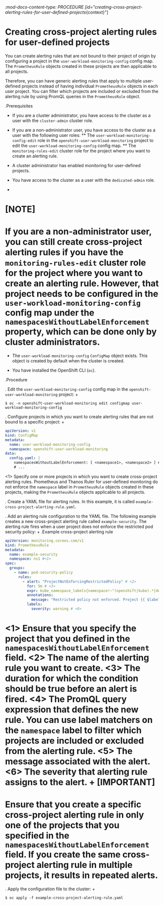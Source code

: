 :_mod-docs-content-type: PROCEDURE
[id="creating-cross-project-alerting-rules-for-user-defined-projects_{context}"]
# Creating cross-project alerting rules for user-defined projects

You can create alerting rules that are not bound to their project of origin by configuring a project in the `user-workload-monitoring-config` config map. The `PrometheusRule` objects created in these projects are then applicable to all projects.

Therefore, you can have generic alerting rules that apply to multiple user-defined projects instead of having individual `PrometheusRule` objects in each user project. You can filter which projects are included or excluded from the alerting rule by using PromQL queries in the `PrometheusRule` object.

.Prerequisites


* If you are a cluster administrator, you have access to the cluster as a user with the `cluster-admin` cluster role.
* If you are a non-administrator user, you have access to the cluster as a user with the following user roles:
** The `user-workload-monitoring-config-edit` role in the `openshift-user-workload-monitoring` project to edit the `user-workload-monitoring-config` config map.
** The `monitoring-rules-edit` cluster role for the project where you want to create an alerting rule.
* A cluster administrator has enabled monitoring for user-defined projects.


* You have access to the cluster as a user with the `dedicated-admin` role.
+
[NOTE]
====
If you are a non-administrator user, you can still create cross-project alerting rules if you have the `monitoring-rules-edit` cluster role for the project where you want to create an alerting rule. However, that project needs to be configured in the `user-workload-monitoring-config` config map under the `namespacesWithoutLabelEnforcement` property, which can be done only by cluster administrators.
====
* The `user-workload-monitoring-config` `ConfigMap` object exists. This object is created by default when the cluster is created.

* You have installed the OpenShift CLI (`oc`).

.Procedure

. Edit the `user-workload-monitoring-config` config map in the `openshift-user-workload-monitoring` project:
+
```terminal
$ oc -n openshift-user-workload-monitoring edit configmap user-workload-monitoring-config
```

. Configure projects in which you want to create alerting rules that are not bound to a specific project:
+
```yaml
apiVersion: v1
kind: ConfigMap
metadata:
  name: user-workload-monitoring-config
  namespace: openshift-user-workload-monitoring
data:
  config.yaml: |
    namespacesWithoutLabelEnforcement: [ <namespace1>, <namespace2> ] # <1>
    # ...
```
<1> Specify one or more projects in which you want to create cross-project alerting rules. Prometheus and Thanos Ruler for user-defined monitoring do not enforce the `namespace` label in `PrometheusRule` objects created in these projects, making the `PrometheusRule` objects applicable to all projects.

. Create a YAML file for alerting rules. In this example, it is called `example-cross-project-alerting-rule.yaml`.

. Add an alerting rule configuration to the YAML file.
The following example creates a new cross-project alerting rule called `example-security`. The alerting rule fires when a user project does not enforce the restricted pod security policy:
+
.Example cross-project alerting rule
```yaml
apiVersion: monitoring.coreos.com/v1
kind: PrometheusRule
metadata:
  name: example-security
  namespace: ns1 #<1>
spec:
  groups:
    - name: pod-security-policy
      rules:
        - alert: "ProjectNotEnforcingRestrictedPolicy" # <2>
          for: 5m # <3>
          expr: kube_namespace_labels{namespace!~"(openshift|kube).*|default",label_pod_security_kubernetes_io_enforce!="restricted"} # <4>
          annotations:
            message: "Restricted policy not enforced. Project {{ $labels.namespace }} does not enforce the restricted pod security policy." #<5>
          labels:
            severity: warning # <6>
```
<1> Ensure that you specify the project that you defined in the `namespacesWithoutLabelEnforcement` field.
<2> The name of the alerting rule you want to create.
<3> The duration for which the condition should be true before an alert is fired.
<4> The PromQL query expression that defines the new rule. You can use label matchers on the `namespace` label to filter which projects are included or excluded from the alerting rule.
<5> The message associated with the alert.
<6> The severity that alerting rule assigns to the alert.
+
[IMPORTANT]
====
Ensure that you create a specific cross-project alerting rule in only one of the projects that you specified in the `namespacesWithoutLabelEnforcement` field.
If you create the same cross-project alerting rule in multiple projects, it results in repeated alerts.
====

. Apply the configuration file to the cluster:
+
```terminal
$ oc apply -f example-cross-project-alerting-rule.yaml
```
